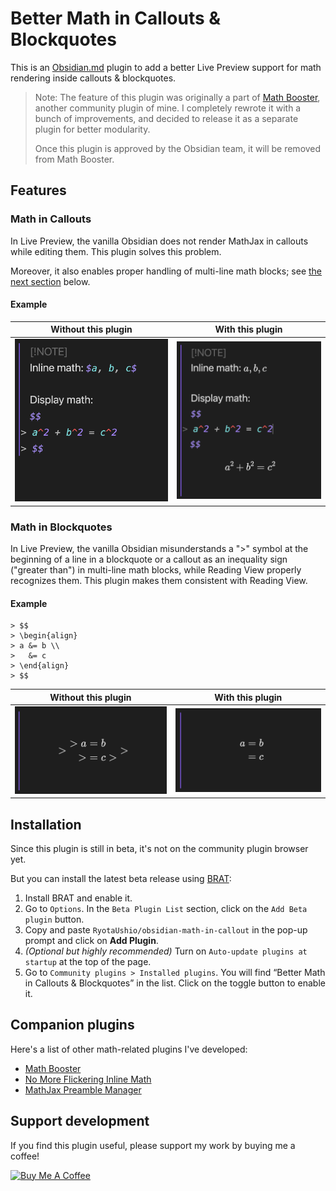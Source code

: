# Better Math in Callouts & Blockquotes

This is an [Obsidian.md](https://obsidian.md) plugin to add a better Live Preview support for math rendering inside callouts & blockquotes.

> Note: The feature of this plugin was originally a part of [Math Booster](https://ryotaushio.github.io/obsidian-math-booster/), another community plugin of mine. I completely rewrote it with a bunch of improvements, and decided to release it as a separate plugin for better modularity.
> 
> Once this plugin is approved by the Obsidian team, it will be removed from Math Booster.

## Features

### Math in Callouts

In Live Preview, the vanilla Obsidian does not render MathJax in callouts while editing them. 
This plugin solves this problem.

Moreover, it also enables proper handling of multi-line math blocks; see [the next section](math-in-lockquotes) below.

#### Example

 Without this plugin                 | With this plugin
:-----------------------------------:|:----------------------------------:
![Before](fig/callout-before.png) | ![After](fig/callout-after.png)

### Math in Blockquotes

In Live Preview, the vanilla Obsidian misunderstands a ">" symbol at the beginning of a line in a blockquote or a callout as an inequality sign ("greater than") in multi-line math blocks, while Reading View properly recognizes them. This plugin makes them consistent with Reading View. 

#### Example

```
> $$
> \begin{align}
> a &= b \\
>   &= c
> \end{align}
> $$
```

 Without this plugin                 | With this plugin
:-----------------------------------:|:----------------------------------:
![Before](fig/blockquote-before.png) | ![After](fig/blockquote-after.png)

## Installation

Since this plugin is still in beta, it's not on the community plugin browser yet.

But you can install the latest beta release using [BRAT](https://github.com/TfTHacker/obsidian42-brat):

1.  Install BRAT and enable it.
2.  Go to `Options`. In the `Beta Plugin List` section, click on the `Add Beta plugin` button.
3.  Copy and paste `RyotaUshio/obsidian-math-in-callout` in the pop-up prompt and click on **Add Plugin**.
4.  _(Optional but highly recommended)_ Turn on `Auto-update plugins at startup` at the top of the page.
5.  Go to `Community plugins > Installed plugins`. You will find “Better Math in Callouts & Blockquotes” in the list. Click on the toggle button to enable it.

## Companion plugins

Here's a list of other math-related plugins I've developed:

- [Math Booster](https://github.com/RyotaUshio/obsidian-math-booster)
- [No More Flickering Inline Math](https://github.com/RyotaUshio/obsidian-inline-math)
- [MathJax Preamble Manager](https://github.com/RyotaUshio/obsidian-mathjax-preamble-manager)

## Support development

If you find this plugin useful, please support my work by buying me a coffee!

<a href="https://www.buymeacoffee.com/ryotaushio" target="_blank"><img src="https://cdn.buymeacoffee.com/buttons/v2/default-yellow.png" alt="Buy Me A Coffee" style="height: 60px !important;width: 217px !important;" ></a>
